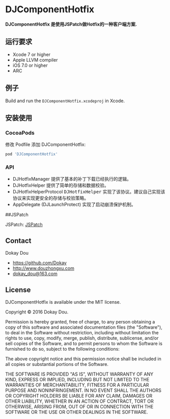 # DJComponentHotfix

__DJComponentHotfix 是使用JSPatch做Hotfix的一种客户端方案.__

## 运行要求
* Xcode 7 or higher
* Apple LLVM compiler
* iOS 7.0 or higher
* ARC

## 例子

Build and run the `DJComponentHotfix.xcodeproj` in Xcode.


## 安装使用

###  CocoaPods
修改 Podfile 添加 DJComponentHotfix:

``` bash
pod 'DJComponentHotfix'
```


### API
* DJHotfixManager 提供了基本的补丁下载已经执行的逻辑。
* DJHotfixHelper 提供了简单的存储和数据校验。
* DJHotfixHelperProtocol <tt>DJHotfixHelper</tt> 实现了该协议。建议自己实现该协议来实现更安全的存储与校验策略。
* AppDelegate (DJLaunchProtect) 实现了启动崩溃保护机制。

##JSPatch
    
JSPatch: [JSPatch](https://github.com/bang590/JSPatch)


## Contact

Dokay Dou

- https://github.com/Dokay
- http://www.douzhongxu.com
- dokay_dou@163.com

## License

DJComponentHotfix is available under the MIT license.

Copyright © 2016 Dokay Dou.

Permission is hereby granted, free of charge, to any person obtaining a copy of this software and associated documentation files (the "Software"), to deal in the Software without restriction, including without limitation the rights to use, copy, modify, merge, publish, distribute, sublicense, and/or sell copies of the Software, and to permit persons to whom the Software is furnished to do so, subject to the following conditions:

The above copyright notice and this permission notice shall be included in all copies or substantial portions of the Software.

THE SOFTWARE IS PROVIDED "AS IS", WITHOUT WARRANTY OF ANY KIND, EXPRESS OR IMPLIED, INCLUDING BUT NOT LIMITED TO THE WARRANTIES OF MERCHANTABILITY, FITNESS FOR A PARTICULAR PURPOSE AND NONINFRINGEMENT. IN NO EVENT SHALL THE AUTHORS OR COPYRIGHT HOLDERS BE LIABLE FOR ANY CLAIM, DAMAGES OR OTHER LIABILITY, WHETHER IN AN ACTION OF CONTRACT, TORT OR OTHERWISE, ARISING FROM, OUT OF OR IN CONNECTION WITH THE SOFTWARE OR THE USE OR OTHER DEALINGS IN THE SOFTWARE.
